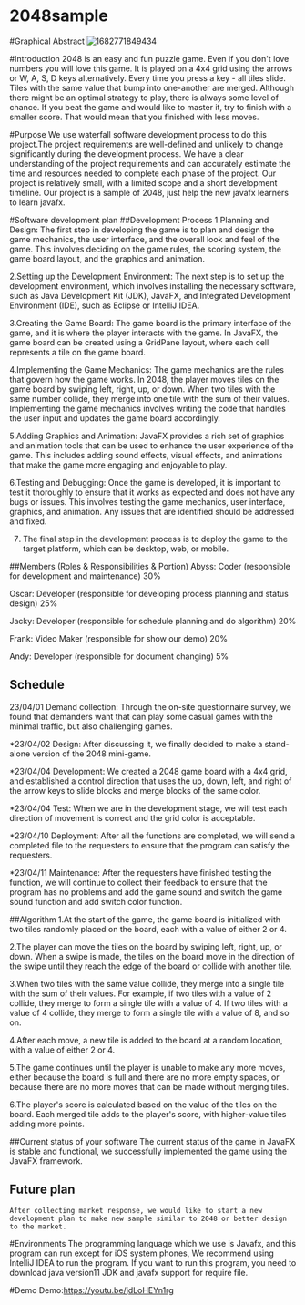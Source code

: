# 2048sample
 

#Graphical Abstract
  ![1682771849434](https://user-images.githubusercontent.com/130884044/235302943-869d8e73-88f5-4b42-b5b1-6bbed3608eff.jpg)



#Introduction
 2048 is an easy and fun puzzle game. Even if you don't love numbers you will love this game. It is played on a 4x4 grid using the arrows or W, A, S, D keys alternatively. Every time you press a key - all tiles slide. Tiles with the same value that bump into one-another are merged. Although there might be an optimal strategy to play, there is always some level of chance. If you beat the game and would like to master it, try to finish with a smaller score. That would mean that you finished with less moves.
 
 
#Purpose
 We use waterfall software development process to do this project.The project requirements are well-defined and unlikely to change significantly during the development process. We have a clear understanding of the project requirements and can accurately estimate the time and resources needed to complete each phase of the project. Our project is relatively small, with a limited scope and a short development timeline. Our project is a sample of 2048, just help the new javafx learners to learn javafx.
 
#Software development plan
 ##Development Process
  1.Planning and Design: The first step in developing the game is to plan and design the game mechanics, the user interface, and the overall look and feel of the game. This involves deciding on the game rules, the scoring system, the game board layout, and the graphics and animation.

 2.Setting up the Development Environment: The next step is to set up the development environment, which involves installing the necessary software, such as Java Development Kit (JDK), JavaFX, and Integrated Development Environment (IDE), such as Eclipse or IntelliJ IDEA.

 3.Creating the Game Board: The game board is the primary interface of the game, and it is where the player interacts with the game. In JavaFX, the game board can be created using a GridPane layout, where each cell represents a tile on the game board.

 4.Implementing the Game Mechanics: The game mechanics are the rules that govern how the game works. In 2048, the player moves tiles on the game board by swiping left, right, up, or down. When two tiles with the same number collide, they merge into one tile with the sum of their values. Implementing the game mechanics involves writing the code that handles the user input and updates the game board accordingly.

 5.Adding Graphics and Animation: JavaFX provides a rich set of graphics and animation tools that can be used to enhance the user experience of the game. This includes adding sound effects, visual effects, and animations that make the game more engaging and enjoyable to play.

 6.Testing and Debugging: Once the game is developed, it is important to test it thoroughly to ensure that it works as expected and does not have any bugs or issues. This involves testing the game mechanics, user interface, graphics, and animation. Any issues that are identified should be addressed and fixed.

 7. The final step in the development process is to deploy the game to the target platform, which can be desktop, web, or mobile. 
 
 ##Members (Roles & Responsibilities & Portion)
  Abyss: Coder (responsible for development and maintenance) 30%

  Oscar: Developer (responsible for developing process planning and status design) 25%

  Jacky: Developer (responsible for schedule planning and do algorithm) 20%

  Frank: Video Maker (responsible for show our demo) 20%

  Andy: Developer (responsible for document changing) 5%
 
 ## Schedule
  23/04/01 Demand collection: Through the on-site questionnaire survey, we found that demanders want that can play some casual games with the minimal traffic, but also challenging games.

 *23/04/02 Design: After discussing it, we finally decided to make a stand-alone version of the 2048 mini-game.

 *23/04/04 Development: We created a 2048 game board with a 4x4 grid, and established a control direction that uses the up, down, left, and right of the arrow keys to slide blocks and merge blocks of the same color.

 *23/04/04 Test: When we are in the development stage, we will test each direction of movement is correct and the grid color is acceptable.

 *23/04/10 Deployment: After all the functions are completed, we will send a completed file to the requesters to ensure that the program can satisfy the requesters.

 *23/04/11 Maintenance: After the requesters have finished testing the function, we will continue to collect their feedback to ensure that the program has no problems and add the game sound and switch the game sound function and add switch color function.
 
 ##Algorithm
 1.At the start of the game, the game board is initialized with two tiles randomly placed on the board, each with a value of either 2 or 4.

 2.The player can move the tiles on the board by swiping left, right, up, or down. When a swipe is made, the tiles on the board move in the direction of the swipe until they reach the edge of the board or collide with another tile.

 3.When two tiles with the same value collide, they merge into a single tile with the sum of their values. For example, if two tiles with a value of 2 collide, they merge to form a single tile with a value of 4. If two tiles with a value of 4 collide, they merge to form a single tile with a value of 8, and so on.

 4.After each move, a new tile is added to the board at a random location, with a value of either 2 or 4.

 5.The game continues until the player is unable to make any more moves, either because the board is full and there are no more empty spaces, or because there are no more moves that can be made without merging tiles.

 6.The player's score is calculated based on the value of the tiles on the board. Each merged tile adds to the player's score, with higher-value tiles adding more points.
 
  ##Current status of your software
   The current status of the game in JavaFX is stable and functional, we successfully implemented the game using the JavaFX framework.
  
  ## Future plan
    After collecting market response, we would like to start a new development plan to make new sample similar to 2048 or better design to the market.
    
  
 #Environments
  The programming language which we use is Javafx, and this program can run except for iOS system phones, We recommend using IntelliJ IDEA to run the program. If you want to run this program, you need to download java version11 JDK and javafx support for require file.
  
#Demo
Demo:https://youtu.be/jdLoHEYn1rg

